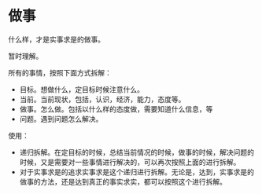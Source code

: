 # 做事

什么样，才是实事求是的做事。

暂时理解。

所有的事情，按照下面方式拆解：

- 目标。想做什么，定目标时候注意什么。
- 当前。当前现状，包括，认识，经济，能力，态度等。
- 做事。怎么做。包括以什么样的态度做，需要知道什么信息，等
- 问题。遇到问题怎么解决。


使用：

- 递归拆解。在定目标的时候，总结当前情况的时候，做事的时候，解决问题的时候，又是需要对一些事情进行解决的，可以再次按照上面的进行拆解。
- 对于实事求是的追求实事求是这个递归进行拆解。无论是，达到，实事求是的做事的方法，还是达到真正的事实求实，都可以按照这个进行拆解。



